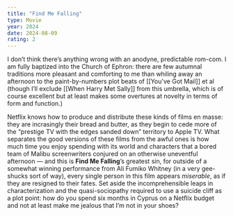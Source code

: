 ```yaml
---
title: "Find Me Falling"
type: Movie
year: 2024
date: 2024-08-09
rating: 2
---
```


I don’t think there’s anything wrong with an anodyne, predictable rom-com. I am fully baptized into the Church of Ephron: there are few autumnal traditions more pleasant and comforting to me than whiling away an afternoon to the paint-by-numbers plot beats of [[You've Got Mail]] et al (though I’ll exclude [[When Harry Met Sally]] from this umbrella, which is of course excellent but at least makes some overtures at novelty in terms of form and function.)

Netflix knows how to produce and distribute these kinds of films en masse: they are incrasingly their bread and butter, as they begin to cede more of the “prestige TV with the edges sanded down” territory to Apple TV. What separates the good versions of these films from the awful ones is how much time you enjoy spending with its world and characters that a bored team of Malibu screenwriters conjured on an otherwise uneventful afternoon — and this is **Find Me Falling**’s greatest sin, for outside of a somewhat winning performance from Ali Fumiko Whitney (in a very gee-shucks sort of way), every single person in this film appears _miserable_, as if they are resigned to their fates. Set aside the incomprehensible leaps in characterization and the quasi-sociopathy required to use a suicide cliff as a plot point: how do you spend six months in Cyprus on a Netflix budget and not at least make me jealous that I’m not in your shoes?
